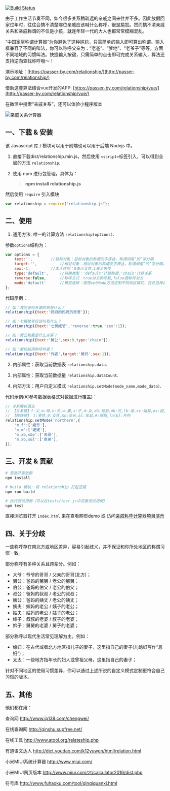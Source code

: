 [![Build Status](https://travis-ci.org/mumuy/relationship.svg?branch=gh-pages)](https://travis-ci.org/mumuy/relationship/)

由于工作生活节奏不同，如今很多关系稍疏远的亲戚之间来往并不多。因此放假回家过年时，往往会搞不清楚哪位亲戚应该喊什么称呼，很是尴尬。然而搞不清亲戚关系和亲戚称谓的不仅是小孩，就连年轻一代的大人也都常常模糊混乱。

“中国家庭称谓计算器”为你避免了这种尴尬，只需简单的输入即可算出称谓。输入框兼容了不同的叫法，你可以称呼父亲为：“老爸”、“爹地”、“老爷子”等等，方面不同地域的习惯叫法。快捷输入按键，只需简单的点击即可完成关系输入，算法还支持逆向查找称呼哦～！


演示地址：[https://passer-by.com/relationship/](http://passer-by.com/relationship/)

借助这套算法结合vue开发的APP: [https://passer-by.com/relationship/vue/](http://passer-by.com/relationship/vue/)

在微信中搜索“亲戚关系”，还可以体验小程序版本

![亲戚关系计算器](https://passer-by.com/relationship/image/qrcode.jpg)

## 一、下载 & 安装

该 Javascript 库 / 模块可以用于前端也可以用于后端 Nodejs 中。

1. 直接下载dist/relationship.min.js，然后使用 `<script>`标签引入，可以得到全局的方法 `relationship`.
2. 使用 npm 进行包管理，具体为：

	> **npm install relationship.js**

然后使用 `require` 引入模块

```js
var relationship = require("relationship.js");
```


## 二、使用
1. 通用方法: 唯一的计算方法 `relationship(options)`.

参数`options`结构为：

```js
var options = {
	text:'',		//目标对象：目标对象的称谓汉字表达，称谓间用‘的’字分隔
	target:'',	    	//相对对象：相对对象的称谓汉字表达，称谓间用‘的’字分隔，空表示自己
	sex:-1,			//本人性别：0表示女性,1表示男性
	type:'default',		//转换类型：'default'计算称谓,'chain'计算关系
	reverse:false,		//称呼方式：true对方称呼我,false我称呼对方
	mode:'default'		//模式选择：使用setMode方法定制不同地区模式，在此选择自定义模式
};
```

代码示例：

```js
// 如：我应该叫外婆的哥哥什么？
relationship({text:'妈妈的妈妈的哥哥'});

// 如：七舅姥爷应该叫我什么？
relationship({text:'七舅姥爷','reverse':true,'sex':1});

// 如：舅公和我是什么关系？
relationship({text:'舅公',sex:0,type:'chain'});

// 如：舅妈如何称呼外婆？
relationship({text:'外婆',target:'舅妈',sex:1});
```
2. 内部属性：获取当前数据表 `relationship.data`.

3. 内部属性：获取当前数据量 `relationship.dataCount`.

4. 内部方法：用户自定义模式 `relationship.setMode(mode_name,mode_data)`.

代码示例(可参考数据表格式对数据进行覆盖)：

```js
// 关系解析语法
// 【关系链】f:父,m:母,h:夫,w:妻,s:子,d:女,xb:兄弟,ob:兄,lb:弟,xs:姐妹,os:姐,ls:妹
// 【修饰符】 1:男性,0:女性,&o:年长,&l:年幼,#:隔断,[a|b]:并列
relationship.setMode('northern',{
	'm,f':['姥爷'],
	'm,m':['姥姥'],
	'm,xb,s&o':['表哥'],
	'm,xb,s&l':['表弟'],
});
```

## 三、开发 & 贡献

```sh
# 安装开发依赖
npm install

# build 模块: 将 relationship 打包压缩
npm run build

# 执行测试用例（可以在tests/test.js中完善测试用例）
npm test
```

直接浏览器打开 `index.html` 来在查看网页demo 或 访问[亲戚称呼计算器项目演示](https://passer-by.com/relationship/)


## 四、关于分歧

一些称呼存在南北方或地区差异，容易引起歧义，并不保证和你所处地区的称谓习惯一致。

部分称呼有多种关系且跨辈分。例如：
* 大爷：爷爷的哥哥 / 父亲的哥哥(北方)；
* 舅公：爸妈的舅舅 / 老公的舅舅；
* 伯公：爸妈的伯父 / 老公的伯父；
* 叔公：爸妈的叔叔 / 老公的叔叔；
* 姨公：爸妈的姨丈 / 老公的姨丈；
* 姨夫：姨妈的老公 / 姨子的老公；
* 姑夫：姑妈的老公 / 姑子的老公；
* 婶子：叔叔的老婆 / 叔子的老婆；
* 妗子：舅舅的老婆 / 舅子的老婆；

部分称呼以现代生活常见理解为主。例如：
* 媳妇：在古代或者北方地区指儿子的妻子，这里指自己的妻子(儿媳妇写作“息妇”)；
* 太太：一些地方指年长的妇人或曾祖父母，这里指自己的妻子；

针对不同地区的使用习惯差异，你可以通过上述所说的自定义模式定制更符合自己习惯的版本。

## 五、其他

他们都在用：

查询网
http://www.ip138.com/chengwei/

在线查询网
http://qinshu.supfree.net/

在线工具
http://www.atool.org/relateship.php

有道语文达人
http://dict.youdao.com/k12yuwen/html/relation.html

小米MIUI系统计算器
http://www.miui.com/

小米MIUI网页版本
http://www.miui.com/zt/calculator2016/dist.php

符号库
http://www.fuhaoku.com/tool/qinqiguanxi.html
